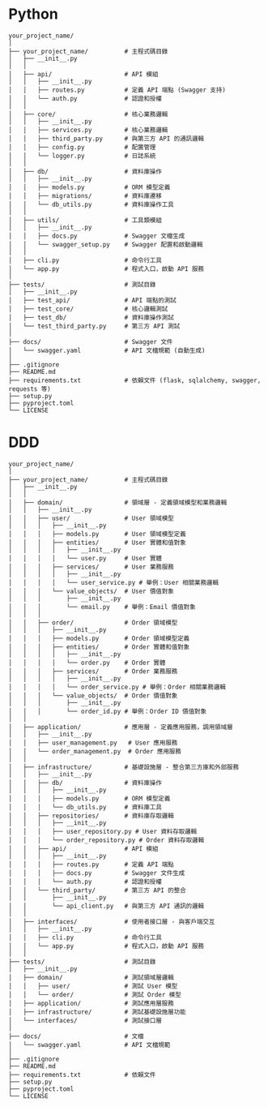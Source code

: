 # Python

    your_project_name/
    │
    ├── your_project_name/          # 主程式碼目錄
    │   ├── __init__.py             
    │   │
    │   ├── api/                    # API 模組
    │   │   ├── __init__.py
    │   │   ├── routes.py           # 定義 API 端點 (Swagger 支持)
    │   │   └── auth.py             # 認證和授權
    │   │
    │   ├── core/                   # 核心業務邏輯
    │   │   ├── __init__.py
    │   │   ├── services.py         # 核心業務邏輯
    │   │   ├── third_party.py      # 與第三方 API 的通訊邏輯
    │   │   ├── config.py           # 配置管理
    │   │   └── logger.py           # 日誌系統
    │   │
    │   ├── db/                     # 資料庫操作
    │   │   ├── __init__.py
    │   │   ├── models.py           # ORM 模型定義
    │   │   ├── migrations/         # 資料庫遷移
    │   │   └── db_utils.py         # 資料庫操作工具
    │   │
    │   ├── utils/                  # 工具類模組
    │   │   ├── __init__.py
    │   │   ├── docs.py             # Swagger 文檔生成
    │   │   └── swagger_setup.py    # Swagger 配置和啟動邏輯
    │   │
    │   ├── cli.py                  # 命令行工具
    │   └── app.py                  # 程式入口，啟動 API 服務
    │
    ├── tests/                      # 測試目錄
    │   ├── __init__.py
    │   ├── test_api/               # API 端點的測試
    │   ├── test_core/              # 核心邏輯測試
    │   ├── test_db/                # 資料庫操作測試
    │   └── test_third_party.py     # 第三方 API 測試
    │
    ├── docs/                       # Swagger 文件
    │   └── swagger.yaml            # API 文檔規範 (自動生成)
    │
    ├── .gitignore                  
    ├── README.md                   
    ├── requirements.txt            # 依賴文件 (flask, sqlalchemy, swagger, requests 等)
    ├── setup.py                    
    ├── pyproject.toml              
    └── LICENSE    



# DDD


    your_project_name/
    │
    ├── your_project_name/          # 主程式碼目錄
    │   ├── __init__.py             
    │   │
    │   ├── domain/                 # 領域層 - 定義領域模型和業務邏輯
    │   │   ├── __init__.py
    │   │   ├── user/               # User 領域模型
    │   │   │   ├── __init__.py
    │   │   │   ├── models.py       # User 領域模型定義
    │   │   │   ├── entities/       # User 實體和值對象
    │   │   │   │   ├── __init__.py
    │   │   │   │   └── user.py     # User 實體
    │   │   │   ├── services/       # User 業務服務
    │   │   │   │   ├── __init__.py
    │   │   │   │   └── user_service.py # 舉例：User 相關業務邏輯
    │   │   │   └── value_objects/  # User 價值對象
    │   │   │       ├── __init__.py
    │   │   │       └── email.py    # 舉例：Email 價值對象
    │   │   │
    │   │   ├── order/              # Order 領域模型
    │   │   │   ├── __init__.py
    │   │   │   ├── models.py       # Order 領域模型定義
    │   │   │   ├── entities/       # Order 實體和值對象
    │   │   │   │   ├── __init__.py
    │   │   │   │   └── order.py    # Order 實體
    │   │   │   ├── services/       # Order 業務服務
    │   │   │   │   ├── __init__.py
    │   │   │   │   └── order_service.py # 舉例：Order 相關業務邏輯
    │   │   │   └── value_objects/  # Order 價值對象
    │   │   │       ├── __init__.py
    │   │   │       └── order_id.py # 舉例：Order ID 價值對象
    │   │
    │   ├── application/            # 應用層 - 定義應用服務，調用領域層
    │   │   ├── __init__.py
    │   │   ├── user_management.py   # User 應用服務
    │   │   └── order_management.py  # Order 應用服務
    │   │
    │   ├── infrastructure/         # 基礎設施層 - 整合第三方庫和外部服務
    │   │   ├── __init__.py
    │   │   ├── db/                 # 資料庫操作
    │   │   │   ├── __init__.py
    │   │   │   ├── models.py       # ORM 模型定義
    │   │   │   └── db_utils.py     # 資料庫工具
    │   │   ├── repositories/       # 資料庫存取邏輯
    │   │   │   ├── __init__.py
    │   │   │   ├── user_repository.py # User 資料存取邏輯
    │   │   │   └── order_repository.py # Order 資料存取邏輯
    │   │   ├── api/                # API 模組
    │   │   │   ├── __init__.py
    │   │   │   ├── routes.py       # 定義 API 端點
    │   │   │   ├── docs.py         # Swagger 文件生成
    │   │   │   └── auth.py         # 認證和授權
    │   │   └── third_party/        # 第三方 API 的整合
    │   │       ├── __init__.py
    │   │       └── api_client.py   # 與第三方 API 通訊的邏輯
    │   │
    │   ├── interfaces/             # 使用者接口層 - 與客戶端交互
    │   │   ├── __init__.py
    │   │   ├── cli.py              # 命令行工具
    │   │   └── app.py              # 程式入口，啟動 API 服務
    │   │
    ├── tests/                      # 測試目錄
    │   ├── __init__.py
    │   ├── domain/                 # 測試領域層邏輯
    │   │   ├── user/               # 測試 User 模型
    │   │   └── order/              # 測試 Order 模型
    │   ├── application/            # 測試應用層服務
    │   ├── infrastructure/         # 測試基礎設施層功能
    │   └── interfaces/             # 測試接口層
    │
    ├── docs/                       # 文檔
    │   └── swagger.yaml            # API 文檔規範
    │
    ├── .gitignore                  
    ├── README.md                   
    ├── requirements.txt            # 依賴文件
    ├── setup.py                    
    ├── pyproject.toml              
    └── LICENSE  
